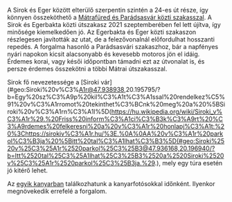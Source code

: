 A Sirok és Eger között elterülő szerpentin szintén a 24-es út része, így könnyen összeköthető a [Mátrafüred és Parádsasvár közti szakasszal](#24Paradsasvar). A Sirok és Egerbakta közti útszakasz 2021 szeptemberében fel lett újítva, így minősége kiemelkedően jó. Az Egerbakta és Eger közti szakaszon részlegesen javították az utat, de a felezővonalnál előfordulhat hosszanti repedés. A forgalma hasonló a Parádsasvári szakaszhoz, bár a napfényes nyári napokon kicsit alacsonyabb és kevesebb motoros jön el idáig. Érdemes korai, vagy késői időpontban támadni ezt az útvonalat is, és persze érdemes összekötni a többi Mátrai útszakasszal.

Sirok fő nevezetessége a [Siroki vár](#geo:Siroki%20v%C3%A1r@47.938938,20.195795/?b=Egy%20sz%C3%A9p%20kil%C3%A1t%C3%A1ssal%20rendelkez%C5%91%20v%C3%A1rromot%20tekinthet%C3%BCnk%20meg%20a%20%5BSiroki%20v%C3%A1rn%C3%A1l%5D(https://hu.wikipedia.org/wiki/Siroki_v%C3%A1r%29.%20Friss%20inform%C3%A1ci%C3%B3k%C3%A9rt%20%C3%A9rdemes%20felkeresni%20a%20v%C3%A1r%20honlapj%C3%A1t:%20%3Chttps://sirokiv%C3%A1r.hu/%3E.%0A%0AA%20v%C3%A1r%20parkol%C3%B3ja%20%5Bitt%20tal%C3%A1lhat%C3%B3%5D(#geo:Siroki%2520v%25C3%25A1r%2520parkol%25C3%25B3@47.936168,20.196940/?b=Itt%2520tal%25C3%25A1lhat%25C3%25B3%2520a%2520Siroki%2520v%25C3%25A1r%2520parkol%25C3%25B3ja.%29.), mely egy túra esetén jó kitérő lehet.

Az [egyik kanyarban](#geo:Kanyarfot%C3%B3s%20Pont@47.934592,20.250600/?b=Ide%20id%C5%91nk%C3%A9nt%20kitelep%C3%BCl%20a%20%5BKanyarfot%C3%B3%5D%28https://kanyarfoto.com/hu%29,%20akik%20k%C3%A9pet%20k%C3%A9sz%C3%ADthetnek%20a%20kanyarg%C3%A1sodr%C3%B3l.) találkozhatunk a kanyarfotósokkal időnként. Ilyenkor megnövekedik errefelé a forgalom.
